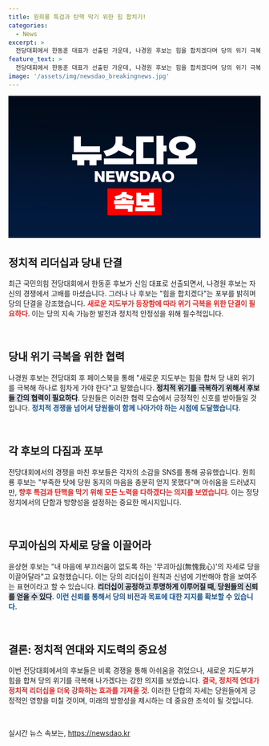 ```yaml
---
title: 원희룡 특검과 탄핵 막기 위한 힘 합치기!
categories:
  - News
excerpt: >
  전당대회에서 한동훈 대표가 선출된 가운데, 나경원 후보는 힘을 합치겠다며 당의 위기 극복 의지를 다졌습니다. 원희룡과 윤상현 후보도 각자의 소감을 전하며 향후 지지와 당 발전을 위한 의지를 밝혔다.
feature_text: >
  전당대회에서 한동훈 대표가 선출된 가운데, 나경원 후보는 힘을 합치겠다며 당의 위기 극복 의지를 다졌습니다. 원희룡과 윤상현 후보도 각자의 소감을 전하며 향후 지지와 당 발전을 위한 의지를 밝혔다.
image: '/assets/img/newsdao_breakingnews.jpg'
---
```


<p><img src="/assets/img/newsdao_breakingnews.jpg" alt="firstkoreanews 속보" /></p>

<h2 data-ke-size="size26">정치적 리더십과 당내 단결</h2>

<p data-ke-size="size16">최근 국민의힘 전당대회에서 한동훈 후보가 신임 대표로 선출되면서, 나경원 후보는 자신의 경쟁에서 고배를 마셨습니다. 그러나 나 후보는 "힘을 합치겠다"는 포부를 밝히며 당의 단결을 강조했습니다. <b><span style="color: #ee2323;">새로운 지도부가 등장함에 따라 위기 극복을 위한 단결이 필요하다</span></b>. 이는 당의 지속 가능한 발전과 정치적 안정성을 위해 필수적입니다.</p>

<p data-ke-size="size16">&nbsp;</p>

<h2 data-ke-size="size26">당내 위기 극복을 위한 협력</h2>

<p data-ke-size="size16">나경원 후보는 전당대회 후 페이스북을 통해 "새로운 지도부는 힘을 합쳐 당 내외 위기를 극복해 하나로 힘차게 가야 한다"고 말했습니다. <b><span style="background-color: #21538527;">정치적 위기를 극복하기 위해서 후보들 간의 협력이 필요하다</span></b>. 당원들은 이러한 협력 모습에서 긍정적인 신호를 받아들일 것입니다. <b><span style="color: #1a5490;">정치적 경쟁을 넘어서 당원들이 함께 나아가야 하는 시점에 도달했습니다.</span></b></p>

<p data-ke-size="size16">&nbsp;</p>

<h2 data-ke-size="size26">각 후보의 다짐과 포부</h2>

<p data-ke-size="size16">전당대회에서의 경쟁을 마친 후보들은 각자의 소감을 SNS를 통해 공유했습니다. 원희룡 후보는 "부족한 탓에 당원 동지의 마음을 충분히 얻지 못했다"며 아쉬움을 드러냈지만, <b><span style="color: #ee2323;">향후 특검과 탄핵을 막기 위해 모든 노력을 다하겠다는 의지를 보였습니다</span></b>. 이는 정당 정치에서의 단합과 방향성을 설정하는 중요한 메시지입니다.</p>

<p data-ke-size="size16">&nbsp;</p>

<h2 data-ke-size="size26">무괴아심의 자세로 당을 이끌어라</h2>

<p data-ke-size="size16">윤상현 후보는 "내 마음에 부끄러움이 없도록 하는 '무괴아심(無愧我心)'의 자세로 당을 이끌어달라"고 요청했습니다. 이는 당의 리더십이 원칙과 신념에 기반해야 함을 보여주는 표현이라고 할 수 있습니다. <b><span style="background-color: #21538527;">리더십이 공정하고 투명하게 이루어질 때, 당원들의 신뢰를 얻을 수 있다</span></b>. <b><span style="color: #1a5490;">이런 신뢰를 통해서 당의 비전과 목표에 대한 지지를 확보할 수 있습니다.</span></b></p>

<p data-ke-size="size16">&nbsp;</p>

<h2 data-ke-size="size26">결론: 정치적 연대와 지도력의 중요성</h2>

<p data-ke-size="size16">이번 전당대회에서의 후보들은 비록 경쟁을 통해 아쉬움을 겪었으나, 새로운 지도부가 힘을 합쳐 당의 위기를 극복해 나가겠다는 강한 의지를 보였습니다. <b><span style="color: #ee2323;">결국, 정치적 연대가 정치적 리더십을 더욱 강화하는 효과를 가져올 것</span></b>. 이러한 단합의 자세는 당원들에게 긍정적인 영향을 미칠 것이며, 미래의 방향성을 제시하는 데 중요한 초석이 될 것입니다.</p>

<p data-ke-size="size16">&nbsp;</p>
실시간 뉴스 속보는, <a href="https://newsdao.kr" rel="dofollow">https://newsdao.kr</a>


